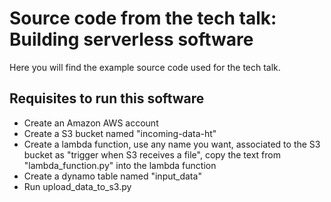 # Source code from the tech talk: Building serverless software
Here you will find the example source code used for the tech talk.

## Requisites to run this software
- Create an Amazon AWS account
- Create a S3 bucket named "incoming-data-ht"
- Create a lambda function, use any name you want, associated to the S3 bucket as "trigger when S3 receives a file", copy the text from "lambda_function.py" into the lambda function
- Create a dynamo table named "input_data"
- Run upload_data_to_s3.py
